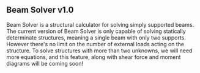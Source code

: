 ## Beam Solver v1.0
Beam Solver is a structural calculator for solving simply supported beams. The current version of Beam Solver is only capable of solving statically determinate structures, meaning a single beam with only two supports. However there's no limit on the number of external loads acting on the structure. To solve structures with more than two unknowns, we will need more equations, and this feature, along with shear force and moment diagrams will be coming soon!
